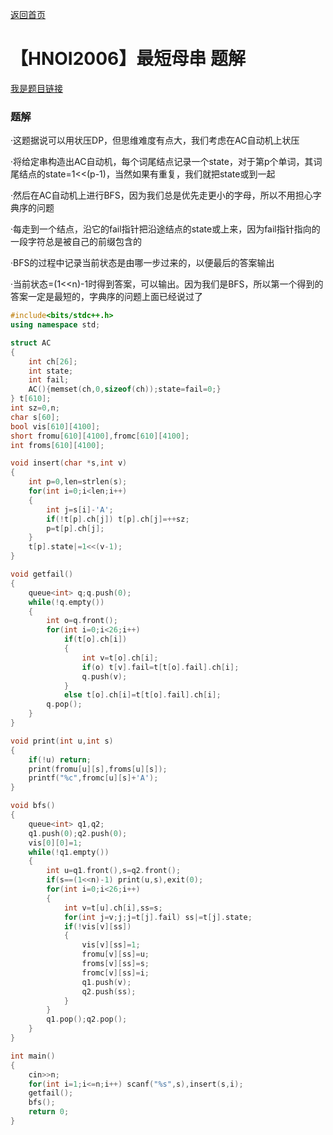 [返回首页](https://EbolaEmperor.github.io)
# 【HNOI2006】最短母串 题解

[我是题目链接](https://www.lydsy.com/JudgeOnline/problem.php?id=1195)

### 题解

·这题据说可以用状压DP，但思维难度有点大，我们考虑在AC自动机上状压

·将给定串构造出AC自动机，每个词尾结点记录一个state，对于第p个单词，其词尾结点的state=1<<(p-1)，当然如果有重复，我们就把state或到一起

·然后在AC自动机上进行BFS，因为我们总是优先走更小的字母，所以不用担心字典序的问题

·每走到一个结点，沿它的fail指针把沿途结点的state或上来，因为fail指针指向的一段字符总是被自己的前缀包含的

·BFS的过程中记录当前状态是由哪一步过来的，以便最后的答案输出

·当前状态=(1<<n)-1时得到答案，可以输出。因为我们是BFS，所以第一个得到的答案一定是最短的，字典序的问题上面已经说过了

```cpp
#include<bits/stdc++.h>
using namespace std;

struct AC
{
	int ch[26];
	int state;
	int fail;
	AC(){memset(ch,0,sizeof(ch));state=fail=0;}
} t[610];
int sz=0,n;
char s[60];
bool vis[610][4100];
short fromu[610][4100],fromc[610][4100];
int froms[610][4100];

void insert(char *s,int v)
{
	int p=0,len=strlen(s);
	for(int i=0;i<len;i++)
	{
		int j=s[i]-'A';
		if(!t[p].ch[j]) t[p].ch[j]=++sz;
		p=t[p].ch[j];
	}
	t[p].state|=1<<(v-1);
}

void getfail()
{
	queue<int> q;q.push(0);
	while(!q.empty())
	{
		int o=q.front();
		for(int i=0;i<26;i++)
			if(t[o].ch[i])
			{
				int v=t[o].ch[i];
				if(o) t[v].fail=t[t[o].fail].ch[i];
				q.push(v);
			}
			else t[o].ch[i]=t[t[o].fail].ch[i];
		q.pop();
	}
}

void print(int u,int s)
{
	if(!u) return;
	print(fromu[u][s],froms[u][s]);
	printf("%c",fromc[u][s]+'A');
}

void bfs()
{
	queue<int> q1,q2;
	q1.push(0);q2.push(0);
	vis[0][0]=1;
	while(!q1.empty())
	{
		int u=q1.front(),s=q2.front();
		if(s==(1<<n)-1) print(u,s),exit(0);
		for(int i=0;i<26;i++)
		{
			int v=t[u].ch[i],ss=s;
			for(int j=v;j;j=t[j].fail) ss|=t[j].state;
			if(!vis[v][ss])
			{
				vis[v][ss]=1;
				fromu[v][ss]=u;
				froms[v][ss]=s;
				fromc[v][ss]=i;
				q1.push(v);
				q2.push(ss);
			}
		}
		q1.pop();q2.pop();
	}
}

int main()
{
	cin>>n;
	for(int i=1;i<=n;i++) scanf("%s",s),insert(s,i);
	getfail();
	bfs();
	return 0;
}
```
